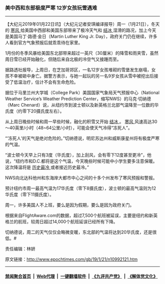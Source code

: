 ### 美中西和东部极度严寒 12岁女孩玩雪遇难
------------------------

<p>
 【大纪元2019年01月22日讯】（大纪元记者安琪编译报导）周一（1月21日），冬天的
 <a href="http://www.epochtimes.com/gb/tag/%E5%AF%92%E9%A3%8E.html">
  寒风
 </a>
 给美国中西部和美国东部带来了极冷天气和
 <a href="http://www.epochtimes.com/gb/tag/%E7%BB%93%E5%86%B0.html">
  结冰
 </a>
 湿滑的路况，加上今天是美国马丁·路德·金日（Martin Luther King Jr. Day），政府关门仍在继续，许多人看到官方气象预报后就乖乖待在家里。
</p>
<p>
 1月份的冬季风暴给美国东北部带来超过一英尺（30厘米）的降雪和雨夹雪，虽然周日雪已经开始融化，但随后来自北极的冷空气又接踵而至。
</p>
<p>
 据路透社报导，上周日，在芝加哥郊区，一名12岁女孩堆砌的雪堡发生崩塌，女孩不幸被砸中身亡。据警方表示，与她一起玩的另一名9岁女孩从雪中被挖出后接受了低温治疗，估计不会有生命危险。
</p>
<p>
 据位于马里兰州大学城（College Park）美国国家气象局天气预报中心（National Weather Service’s Weather Prediction Center，缩写NWS）的马克·切纳德（Marc Chenard）说，从纽约市到波士顿以及新英格兰北部气温降至一位数的华氏度（约零下20摄氏度左右）。
</p>
<p>
 从上周日晚些时候和周一早些时候，融化的积雪又开始
 <a href="http://www.epochtimes.com/gb/tag/%E7%BB%93%E5%86%B0.html">
  结冰
 </a>
 。
 <a href="http://www.epochtimes.com/gb/tag/%E5%AF%92%E9%A3%8E.html">
  寒风
 </a>
 风速高达30～40英里/小时（48~64公里/小时），可能会使天气冷得“冻死人”。
</p>
<p>
 “‘冻死人’的天气是绝对危险的。”切纳德说，明尼苏达州和威斯康星州将有极度严寒的气温。
</p>
<p>
 “波士顿今天早上只有3度（华氏度），加上刮风，会有零下12度甚至更冷”，他说，“纽约市和D.C.都将是这个气温，今天晚些时候可能中小学生要多注意保暖。这次降温将是
 <a href="http://www.epochtimes.com/gb/tag/%E5%8E%86%E5%8F%B2%E6%9C%80%E5%86%B7.html">
  历史最冷
 </a>
 或者接近历史最冷。”
</p>
<p>
 NWS向北达科他州和东海岸大都市中心之间的十多个州发布了寒风预报和警报。
</p>
<p>
 预计纽约市周一最高气温为17华氏度（零下8摄氏度），波士顿的最高气温则为12华氏度（零下11摄氏度）。
</p>
<p>
 周一，许多美国人不上班，要么是因为假期，要么是因为政府关门。
</p>
<p>
 根据来自FlightAware.com的数据，超过7,500个航班被延误，主要是纽约和新英格兰的航班，较周日超过14,000个航班延误已经所有下降。
</p>
<p>
 切纳德说，周二的天气仅仅会略微变暖，东北部的气温将达到20华氏度，还是很低。#
</p>
<p>
 责任编辑：林妍
</p>

原文链接：http://www.epochtimes.com/gb/19/1/21/n10992121.htm


------------------------
#### [禁闻聚合首页](https://github.com/gfw-breaker/banned-news/blob/master/README.md) &nbsp;|&nbsp; [Web代理](https://github.com/gfw-breaker/open-proxy/blob/master/README.md) &nbsp;|&nbsp; [一键翻墙软件](https://github.com/gfw-breaker/nogfw/blob/master/README.md) &nbsp;|&nbsp; [《九评共产党》](https://github.com/gfw-breaker/9ping.md/blob/master/README.md#九评之一评共产党是什么) &nbsp;|&nbsp; [《解体党文化》](https://github.com/gfw-breaker/jtdwh.md/blob/master/README.md#绪论)